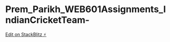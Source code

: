 # Prem_Parikh_WEB601Assignments_IndianCricketTeam-

[Edit on StackBlitz ⚡️](https://stackblitz.com/edit/angular-ivy-gueu2o)